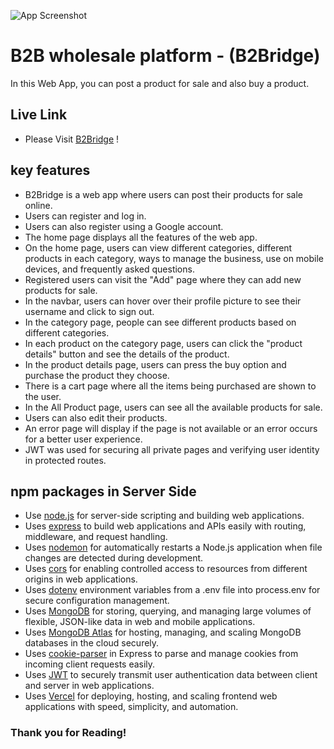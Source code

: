 ![App Screenshot](https://i.ibb.co/5gXYyPp8/white-logo-2.png)

# B2B wholesale platform - (B2Bridge)

In this Web App, you can post a product for sale and also buy a product.

## Live Link

- Please Visit [B2Bridge](https://rad-daffodil-39264b.netlify.app/) !

## key features

- B2Bridge is a web app where users can post their products for sale online.
- Users can register and log in.
- Users can also register using a Google account.
- The home page displays all the features of the web app.
- On the home page, users can view different categories, different products in each category, ways to manage the business, use on mobile devices, and frequently asked questions.
- Registered users can visit the "Add" page where they can add new products for sale.
- In the navbar, users can hover over their profile picture to see their username and click to sign out.
- In the category page, people can see different products based on different categories.
- In each product on the category page, users can click the "product details" button and see the details of the product.
- In the product details page, users can press the buy option and purchase the product they choose.
- There is a cart page where all the items being purchased are shown to the user.
- In the All Product page, users can see all the available products for sale.
- Users can also edit their products.
- An error page will display if the page is not available or an error occurs for a better user experience.
- JWT was used for securing all private pages and verifying user identity in protected routes.


## npm packages in Server Side


- Use [node.js](https://nodejs.org/) for server-side scripting and building web applications.
- Uses [express](https://expressjs.com/) to build web applications and APIs easily with routing, middleware, and request handling.
- Uses [nodemon](https://nodemon.io/) for automatically restarts a Node.js application when file changes are detected during development.
- Uses [cors](https://expressjs.com/en/resources/middleware/cors.html) for enabling controlled access to resources from different origins in web applications.
- Uses [dotenv](https://dotenvx.com/) environment variables from a .env file into process.env for secure configuration management.
- Uses [MongoDB](https://www.mongodb.com/)  for storing, querying, and managing large volumes of flexible, JSON-like data in web and mobile applications.
- Uses [MongoDB Atlas](https://www.mongodb.com/products/platform/atlas-database) for hosting, managing, and scaling MongoDB databases in the cloud securely.
- Uses [cookie-parser](https://www.npmjs.com/package/cookie-parser) in Express to parse and manage cookies from incoming client requests easily.
- Uses [JWT](https://jwt.io/) to securely transmit user authentication data between client and server in web applications.
- Uses [Vercel](https://vercel.com/) for deploying, hosting, and scaling frontend web applications with speed, simplicity, and automation.


### Thank you for Reading!